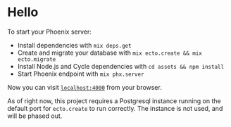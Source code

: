 # Hello

To start your Phoenix server:

  * Install dependencies with `mix deps.get`
  * Create and migrate your database with `mix ecto.create && mix ecto.migrate`
  * Install Node.js and Cycle dependencies with `cd assets && npm install`
  * Start Phoenix endpoint with `mix phx.server`

Now you can visit [`localhost:4000`](http://localhost:4000) from your browser.

As of right now, this project requires a Postgresql instance running on the default port for `ecto.create` to run correctly. The instance is not used, and will be phased out.

